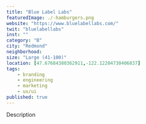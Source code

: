```yaml
---
title: "Blue Label Labs"
featuredImage: ./-hamburgers.png
website: "https://www.bluelabellabs.com/"
twit: "bluelabellabs"
inst: ""
category: "B"
city: "Redmond"
neighborhood:
size: "Large (41-100)"
location: [47.67684380362911,-122.12204730406837]
tags:
    - branding
    - engineering
    - marketing
    - ux/ui
published: true
---
```


Description

